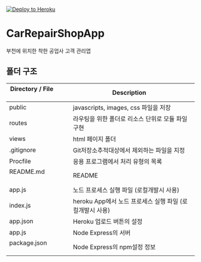 [![Deploy to Heroku](https://www.herokucdn.com/deploy/button.png)](https://heroku.com/deploy?template=https://github.com/sungkuk5420/CarRepairShopApp/)

# CarRepairShopApp

부천에 위치한 착한 공업사 고객 관리앱

## 폴더 구조

| Directory / File               | Description      |
| ----------------------- | ---------------- |
| public                  | javascripts, images, css 파일을 저장 |
| routes                  | 라우팅을 위한 폴더로 리소스 단위로 모듈 파일 구현 |
| views                  | html 페이지 폴더 |
| .gitignore                  | Git저장소추적대상에서 제외하는 파일을 지정 |
| Procfile                  | 응용 프로그램에서 처리 유형의 목록 |
| README.md                 | README |
| app.js                  | 노드 프로세스 실행 파일 (로컬개발시 사용) |
| index.js                  | heroku App에서 노드 프로세스 실행 파일 (로컬개발시 사용) |
| app.json                  | Heroku 업로드 버튼의 설정 |
| app.js                  | Node Express의 서버 |
| package.json                  | Node Express의 npm설정 정보 |
